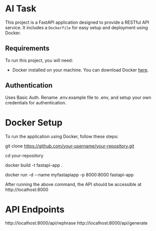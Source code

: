 # AI Task

This project is a FastAPI application designed to provide a RESTful API service. It includes a `Dockerfile` for easy setup and deployment using Docker.

## Requirements

To run this project, you will need:

- Docker installed on your machine. You can download Docker [here](https://www.docker.com/products/docker-desktop).

## Authentication 

Uses Basic Auth. Rename .env.example file to .env, and setup your own credentials for authentication.

# Docker Setup
To run the application using Docker, follow these steps:

git clone https://github.com/your-username/your-repository.git

cd your-repository

docker build -t fastapi-app .

docker run -d --name myfastapiapp -p 8000:8000 fastapi-app

After running the above command, the API should be accessible at http://localhost:8000

# API Endpoints

http://localhost:8000/api/rephrase
http://localhost:8000/api/generate

